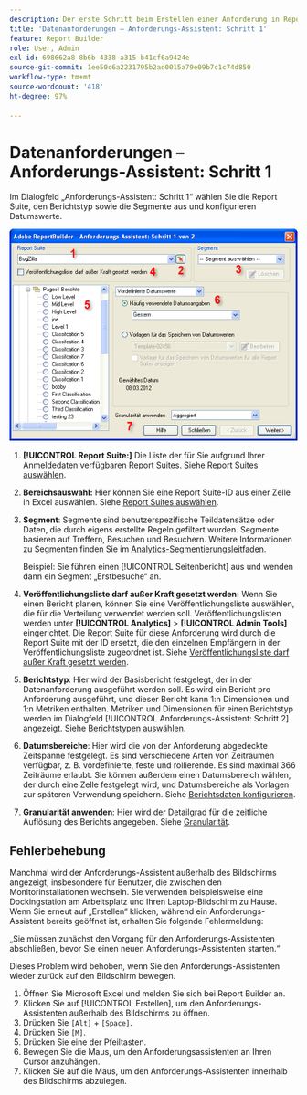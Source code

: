 ```yaml
---
description: Der erste Schritt beim Erstellen einer Anforderung in Report Builder.
title: 'Datenanforderungen – Anforderungs-Assistent: Schritt 1'
feature: Report Builder
role: User, Admin
exl-id: 698662a8-8b6b-4338-a315-b41cf6a9424e
source-git-commit: 1ee50c6a2231795b2ad0015a79e09b7c1c74d850
workflow-type: tm+mt
source-wordcount: '418'
ht-degree: 97%

---
```


# Datenanforderungen – Anforderungs-Assistent: Schritt 1

Im Dialogfeld „Anforderungs-Assistent: Schritt 1“ wählen Sie die Report Suite, den Berichtstyp sowie die Segmente aus und konfigurieren Datumswerte.

![](assets/rw1_overview.png)

1. **[!UICONTROL Report Suite:]** Die Liste der für Sie aufgrund Ihrer Anmeldedaten verfügbaren Report Suites. Siehe [Report Suites auswählen](/help/analyze/report-builder/data-requests/selecting-report-suites/t-select-report-suites.md).

1. **Bereichsauswahl:** Hier können Sie eine Report Suite-ID aus einer Zelle in Excel auswählen. Siehe [Report Suites auswählen](/help/analyze/report-builder/data-requests/selecting-report-suites/t-select-report-suites.md).

1. **Segment**: Segmente sind benutzerspezifische Teildatensätze oder Daten, die durch eigens erstellte Regeln gefiltert wurden. Segmente basieren auf Treffern, Besuchen und Besuchern. Weitere Informationen zu Segmenten finden Sie im [Analytics-Segmentierungsleitfaden](https://experienceleague.adobe.com/docs/analytics/components/segmentation/seg-home.html?lang=de).

   Beispiel: Sie führen einen [!UICONTROL Seitenbericht] aus und wenden dann ein Segment „Erstbesuche“ an.

1. **Veröffentlichungsliste darf außer Kraft gesetzt werden:** Wenn Sie einen Bericht planen, können Sie eine Veröffentlichungsliste auswählen, die für die Verteilung verwendet werden soll. Veröffentlichungslisten werden unter **[!UICONTROL Analytics]** > **[!UICONTROL Admin Tools]** eingerichtet. Die Report Suite für diese Anforderung wird durch die Report Suite mit der ID ersetzt, die den einzelnen Empfängern in der Veröffentlichungsliste zugeordnet ist. Siehe  [Veröffentlichungsliste darf außer Kraft gesetzt werden](/help/analyze/report-builder/data-requests/allow-publishing-list-overrides.md).

1. **Berichtstyp**: Hier wird der Basisbericht festgelegt, der in der Datenanforderung ausgeführt werden soll. Es wird ein Bericht pro Anforderung ausgeführt, und dieser Bericht kann 1:n Dimensionen und 1:n Metriken enthalten. Metriken und Dimensionen für einen Berichtstyp werden im Dialogfeld [!UICONTROL Anforderungs-Assistent: Schritt 2] angezeigt. Siehe [Berichtstypen auswählen](/help/analyze/report-builder/data-requests/c-report-types/select-report-types.md).

1. **Datumsbereiche**: Hier wird die von der Anforderung abgedeckte Zeitspanne festgelegt. Es sind verschiedene Arten von Zeiträumen verfügbar, z. B. vordefinierte, feste und rollierende. Es sind maximal 366 Zeiträume erlaubt. Sie können außerdem einen Datumsbereich wählen, der durch eine Zelle festgelegt wird, und Datumsbereiche als Vorlagen zur späteren Verwendung speichern.  Siehe [Berichtsdaten konfigurieren](/help/analyze/report-builder/data-requests/configuring-report-dates/custom-calendar.md).

1. **Granularität anwenden**: Hier wird der Detailgrad für die zeitliche Auflösung des Berichts angegeben. Siehe [Granularität](/help/analyze/report-builder/data-requests/configuring-report-dates/granularity.md).

## Fehlerbehebung

Manchmal wird der Anforderungs-Assistent außerhalb des Bildschirms angezeigt, insbesondere für Benutzer, die zwischen den Monitorinstallationen wechseln. Sie verwenden beispielsweise eine Dockingstation am Arbeitsplatz und Ihren Laptop-Bildschirm zu Hause. Wenn Sie erneut auf „Erstellen“ klicken, während ein Anforderungs-Assistent bereits geöffnet ist, erhalten Sie folgende Fehlermeldung:

„Sie müssen zunächst den Vorgang für den Anforderungs-Assistenten abschließen, bevor Sie einen neuen Anforderungs-Assistenten starten.“

Dieses Problem wird behoben, wenn Sie den Anforderungs-Assistenten wieder zurück auf den Bildschirm bewegen.

1. Öffnen Sie Microsoft Excel und melden Sie sich bei Report Builder an.
2. Klicken Sie auf [!UICONTROL Erstellen], um den Anforderungs-Assistenten außerhalb des Bildschirms zu öffnen.
3. Drücken Sie `[Alt]` + `[Space]`.
4. Drücken Sie `[M]`.
5. Drücken Sie eine der Pfeiltasten.
6. Bewegen Sie die Maus, um den Anforderungsassistenten an Ihren Cursor anzuhängen.
7. Klicken Sie auf die Maus, um den Anforderungs-Assistenten innerhalb des Bildschirms abzulegen.
